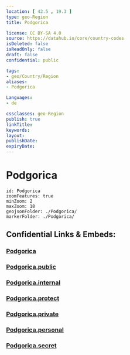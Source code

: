 ```yaml
---
location: [ 42.5 , 19.3 ] 
type: geo-Region
title: Podgorica

license: CC BY-SA 4.0
source: https://datahub.io/core/country-codes
isDeleted: false
isReadOnly: false
draft: false
confidential: public

tags:
- geo/Country/Region
aliases:
- Podgorica

Languages:
- de

cssclasses: geo-Region
publish: true
linkTitle: 
keywords: 
layout: 
publishDate: 
expiryDate: 
---
```


# Podgorica

```leaflet
id: Podgorica
zoomFeatures: true 
minZoom: 2 
maxZoom: 18
geojsonFolder: ./Podgorica/
markerFolder: ./Podgorica/
```


## Confidential Links & Embeds: 

### [Podgorica](/_Standards/Earth/Continent/Europe/Europe~South/Montenegro/Municipalities~Montenegro/Podgorica.md) 

### [Podgorica.public](/_public/Earth/Continent/Europe/Europe~South/Montenegro/Municipalities~Montenegro/Podgorica.public.md) 

### [Podgorica.internal](/_internal/Earth/Continent/Europe/Europe~South/Montenegro/Municipalities~Montenegro/Podgorica.internal.md) 

### [Podgorica.protect](/_protect/Earth/Continent/Europe/Europe~South/Montenegro/Municipalities~Montenegro/Podgorica.protect.md) 

### [Podgorica.private](/_private/Earth/Continent/Europe/Europe~South/Montenegro/Municipalities~Montenegro/Podgorica.private.md) 

### [Podgorica.personal](/_personal/Earth/Continent/Europe/Europe~South/Montenegro/Municipalities~Montenegro/Podgorica.personal.md) 

### [Podgorica.secret](/_secret/Earth/Continent/Europe/Europe~South/Montenegro/Municipalities~Montenegro/Podgorica.secret.md)

